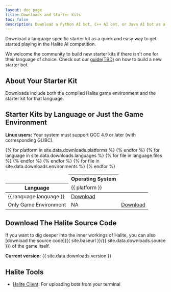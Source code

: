 ```yaml
---
layout: doc_page
title: Downloads and Starter Kits
toc: false
description: Download a Python AI bot, C++ AI bot, or Java AI bot as a quick and easy way to get started playing in the Halite AI competition.
---
```

Download a language specific starter kit as a quick and easy way to get started playing in the Halite AI competition. 

We welcome the community to build new starter kits if there isn't one for their language of choice. Check out our [guide(TBD)]() on how to build a new starter bot.

## About Your Starter Kit

Downloads include both the compiled Halite game environment and the starter kit for that language.

## Starter Kits by Language or Just the Game Environment

__Linux users:__ Your system must support GCC 4.9 or later (with corresponding GLIBC).

<table class="table">
    <thead>
        <tr>
            <td></td>
            <th colspan="{{ site.data.downloads.platforms | size }}" class="text-center">Operating System</th>
        </tr>
        <tr>
            <th>Language</th>
            {% for platform in site.data.downloads.platforms %}
            <td>{{ platform }}</td>
            {% endfor %}
        </tr>
    </thead>
    <tbody>
        {% for language in site.data.downloads.languages %}
        <tr>
            <td>{{ language.language }}</td>
            {% for file in language.files %}
            <td><a href="{{ site.baseurl }}/{{ file }}">Download</a></td>
            {% endfor %}
        </tr>
        {% endfor %}
        <tr>
            <td>Only Game Environment</td>
            <td>NA</td>
            {% for file in site.data.downloads.environments %}
            <td><a href="{{ site.baseurl }}/{{ file }}">Download</a></td>
            {% endfor %}
        </tr>
    </tbody>
</table>

## Download The Halite Source Code

If you want to dig deeper into the inner workings of Halite, you can also [download the source code]({{ site.baseurl }}/{{ site.data.downloads.source }}) of the game itself. 

__Current version:__ {{ site.data.downloads.version }}

<!-- ## Standalone Visualizer

Removed pending automated builds.-->

## Halite Tools

* [Halite Client](https://www.dropbox.com/s/ifn743v9a785x6h/hlt_client.zip?dl=0): For uploading bots from your terminal

<!--* Offline Game Visualizer: TBD-->
